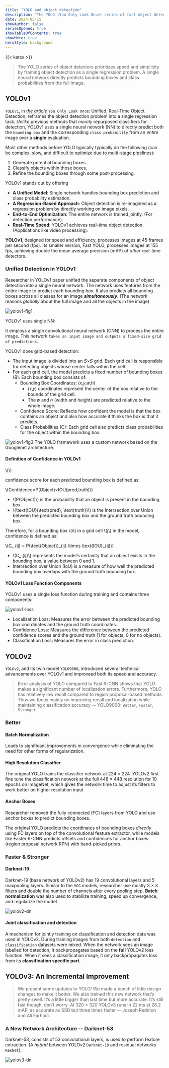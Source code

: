 ```yaml
---
title: "YOLO and object detection"
description: "The YOLO (You Only Look Once) series of fast object detection models has seen significant improvements from YOLOv1 and beyond"
date: 2024-05-15
showAuthor: false
seriesOpened: true
showTableOfContents: true
showHero: true
heroStyle: background
---
```


{{< katex >}}

> The YOLO series of object detectors prioritizes speed and simplicity by framing object detection as a single regression problem. A single neural network directly predicts bounding boxes and class probabilities from the full image.

## YOLOv1

`YOLOv1`, in _[the article](https://arxiv.org/abs/1506.02640)_ `You Only Look Once`: Unified, Real-Time Object Detection, reframes the object detection problem into a single regression task. _Unlike_ previous methods that _merely_ repurposed classifiers for detection, YOLOv1 uses a single neural network (NN) to directly predict both the `bounding box` and the corresponding `class probability` from an _entire_ image over a **single** evaluation.

Most other methods before YOLO typically typically do the following (can be complex, slow, and difficult to optimize due to multi-stage pipelines):

1. Generate potential bounding boxes.
2. Classify objects within those boxes.
3. Refine the bounding boxes through some post-processing.

YOLOv1 stands out by offering

- **A Unified Model**: Single network handles bounding box prediction and class probability estimation.
- **A Regression-Based Approach**: Object detection is re-imagined as a regression problem by directly working on image pixels.
- **End-to-End Optimization**: The entire network is trained jointly. (For detection performance).
- **Real-Time Speed**: YOLOv1 achieves real-time object detection. (Applications like video processing).

**YOLOv1**, designed for speed and efficiency, processes images at 45 frames per second (fps). Its smaller version, Fast YOLO, processes images at 155 fps, achieving double the mean average precision (mAP) of _other_ real-time detectors.

### Unified Detection in YOLOv1

Researcher in YOLOv1 paper unified the separate components of object detection into a single neural network. The network uses features from the entire image to predict each bounding box. It also predicts all bounding boxes across all classes for an image **_simultaneously_**. (The network reasons _globally_ about the full image and all the objects in the image)

![yolov1-fig1](imgs/yolov1-fig1.jpg)

YOLOv1 uses single NN:

It employs a single convolutional neural network (CNN) to process the entire image. This network `takes an input image and outputs a fixed-size grid of predictions`.

YOLOv1 does grid-based detection:

- The input image is divided into an 𝑆×𝑆 grid. Each grid cell is responsible for detecting objects whose center falls within the cell.
- For each grid cell, the model predicts a fixed number of bounding boxes (B). Each bounding box consists of:
  - Bounding Box Coordinates: (𝑥,𝑦,𝑤,ℎ)
    - (𝑥,𝑦) coordinates represent the center of the box relative to the bounds of the grid cell.
    - The 𝑤 and ℎ (width and height) are predicted relative to the whole image.
  - Confidence Score: Reflects how confident the model is that the box contains an object and also how accurate it thinks the box is that it predicts.
  - Class Probabilities (C): Each grid cell also predicts class probabilities for the object within the bounding box.

![yolov1-fig3](imgs/yolov1-fig3.jpg)
The YOLO framework uses a custom network based on the Googlenet architecture.

#### Definition of Confidence in YOLOv1

\\(\\)

confidence score for each predicted bounding box is defined as:

\\(Confidence=P(Object)×IOU(pred,truth)\\)

- \\(P(Object)\\) is the probability that an object is present in the bounding box.
- \\(\text{IOU}(\text{pred}, \text{truth})\\) is the Intersection over Union between the predicted bounding box and the ground truth bounding box.

Therefore, for a bounding box \\(i\\) in a grid cell \\(j\\) in the model, confidence is defined as:

\\(C\_ {ij} = P(\text{Object})\_{ij} \times \text{IOU}\_{ij}\\)

- \\(C\_ {ij}\\) represents the model’s certainty that an object exists in the bounding box, a value between 0 and 1.
- Intersection over Union (IoU) is a measure of how well the predicted bounding box overlaps with the ground truth bounding box.

#### YOLOv1 Loss Function Components

YOLOv1 uses a single loss function during training and contains three components:

![yolov1-loss](imgs/yolov1-loss.jpg)

- Localization Loss: Measures the error between the predicted bounding box coordinates and the ground truth coordinates.
- Confidence Loss: Measures the difference between the predicted confidence scores and the ground truth (1 for objects, 0 for no objects).
- Classification Loss: Measures the error in class prediction.

## YOLOv2

`YOLOv2`, and its twin model `YOLO9000`, introduced several technical advancements over YOLOv1 and improveed both its speed and accuracy.

> Error analysis of YOLO compared to Fast R-CNN shows that YOLO makes a significant number of localization errors. Furthermore, YOLO has relatively low recall compared to region proposal-based methods. Thus we focus mainly on improving recall and localization while maintaining classification accuracy -- YOLO9000: `Better`, `Faster`, `Stronger`

### Better

#### Batch Normalization

Leads to significant improvements in convergence while eliminating the need for other forms of regularization.

#### High Resolution Classifier

The original YOLO trains the classifier network at 224 × 224. YOLOv2 first fine tune the classification network
at the full 448 × 448 resolution for 10 epochs on ImageNet, which gives the network time to adjust its filters to work better on higher resolution input

#### Anchor Boxes

Researcher removed the fully connected (FC) layers from YOLO and use anchor boxes to predict bounding boxes.

The original YOLO predicts the coordinates of bounding boxes _directly_ using FC layers on top of the convolutional feature extractor, while models like Faster R-CNN predicts offsets and confidences for
anchor boxes (region proposal network RPN) with hand-picked priors.

### Faster & Stronger

#### Darknet-19

Darknet-19 (base network of YOLOv2) has 19 convolutional layers and 5 maxpooling layers. Similar to the `VGG` models, researcher use mostly 3 × 3 filters and double the number of channels after every pooling step. **Batch normalization** was also used to stabilize training, speed up convergence, and regularize the model

![yolov2-dn](imgs/yolov2-dn.jpg)

#### Joint classification and detection

A mechanism for jointly training on classification and detection data was used in YOLOv2. During training images from both `detection` and `classification` datasets were mixed. When the network sees an image labelled for detection, it backpropagates based on the **full** YOLOv2 loss function. When it sees a classification image, it only backpropagates loss from its **classification specific part**.

## YOLOv3: An Incremental Improvement

> We present some updates to YOLO! We made a bunch of little design changes to make it better. We also trained this new network that’s pretty swell. It’s a little bigger than last time but more accurate. It’s still fast though, don’t worry. At 320 × 320 YOLOv3 runs in 22 ms at 28.2 mAP, as accurate as SSD but three times faster -- Joseph Redmon and Ali Farhadi.

### A New Network Architecture -- Darknet-53

Darknet-53, consists of 53 convolutional layers, is used to perform feature extraction. (A _hybrid_ between YOLOv2 `Darknet-19` and residual networks `ResNet`).

![yolov3-dn](imgs/yolov3-dn.jpg)
